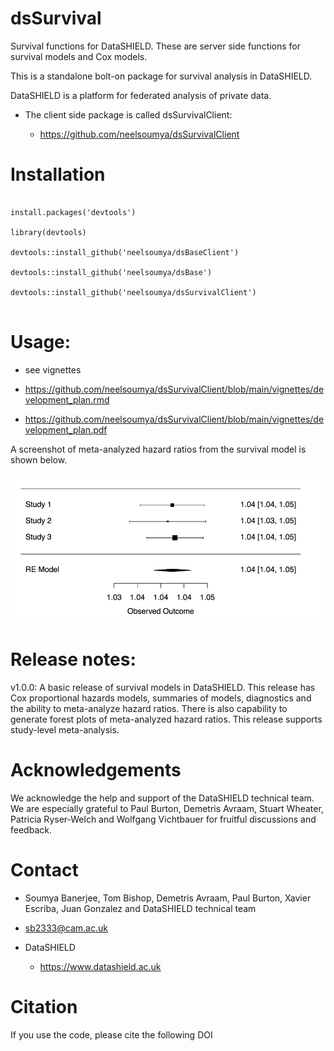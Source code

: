 # dsSurvival

Survival functions for DataSHIELD. These are server side functions for survival models and Cox models.

This is a standalone bolt-on package for survival analysis in DataSHIELD.

DataSHIELD is a platform for federated analysis of private data.

* The client side package is called dsSurvivalClient:

    * https://github.com/neelsoumya/dsSurvivalClient

# Installation

```

install.packages('devtools')
	
library(devtools)
	
devtools::install_github('neelsoumya/dsBaseClient')
	
devtools::install_github('neelsoumya/dsBase')

devtools::install_github('neelsoumya/dsSurvivalClient')
			 

```


# Usage:

* see vignettes

* https://github.com/neelsoumya/dsSurvivalClient/blob/main/vignettes/development_plan.rmd

* https://github.com/neelsoumya/dsSurvivalClient/blob/main/vignettes/development_plan.pdf 


A screenshot of meta-analyzed hazard ratios from the survival model is shown below.

![A screenshot of meta-analyzed hazard ratios from the survival model is shown below](screenshot_survival_models.png)


# Release notes:

v1.0.0: A basic release of survival models in DataSHIELD. This release has Cox proportional hazards models, summaries of models, diagnostics and the ability to meta-analyze hazard ratios. There is also capability to generate forest plots of meta-analyzed hazard ratios. This release supports study-level meta-analysis.


# Acknowledgements

We acknowledge the help and support of the DataSHIELD technical team.
We are especially grateful to Paul Burton, Demetris Avraam, Stuart Wheater, Patricia Ryser-Welch and Wolfgang Vichtbauer for fruitful discussions and feedback.


# Contact

* Soumya Banerjee, Tom Bishop, Demetris Avraam, Paul Burton, Xavier Escriba, Juan Gonzalez and DataSHIELD technical team

* sb2333@cam.ac.uk

* DataSHIELD 

    * https://www.datashield.ac.uk


# Citation

If you use the code, please cite the following DOI

